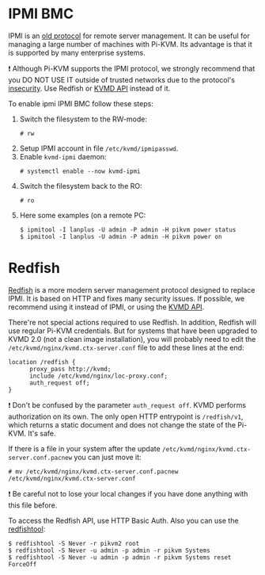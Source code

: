 # IPMI BMC
IPMI is an [old protocol](https://en.wikipedia.org/wiki/Intelligent_Platform_Management_Interface) for remote server management.
It can be useful for managing a large number of machines with Pi-KVM. Its advantage is that it is supported by many enterprise systems.

:exclamation: Although Pi-KVM supports the IPMI protocol, we strongly recommend that you DO NOT USE IT
outside of trusted networks due to the protocol's [insecurity](https://github.com/NitescuLucian/nliplace.com.blog.drafts). Use Redfish or [KVMD API](api.md) instead of it.

To enable ipmi IPMI BMC follow these steps:
1. Switch the filesystem to the RW-mode:
    ```
    # rw
    ```
2. Setup IPMI account in file `/etc/kvmd/ipmipasswd`.
3. Enable `kvmd-ipmi` daemon:
    ```
    # systemctl enable --now kvmd-ipmi
    ```
4. Switch the filesystem back to the RO:
    ```
    # ro
    ```
5. Here some examples (on a remote PC:
    ```
    $ ipmitool -I lanplus -U admin -P admin -H pikvm power status
    $ ipmitool -I lanplus -U admin -P admin -H pikvm power on
    ```

# Redfish
[Redfish](https://www.dmtf.org/standards/redfish) is a more modern server management protocol designed to replace IPMI.
It is based on HTTP and fixes many security issues. If possible, we recommend using it instead of IPMI, or using the [KVMD API](api.md).

There're not special actions required to use Redfish. In addition, Redfish will use regular Pi-KVM credentials.
But for systems that have been upgraded to KVMD 2.0 (not a clean image installation), you will probably need to edit
the `/etc/kvmd/nginx/kvmd.ctx-server.conf` file to add these lines at the end:

```nginx
location /redfish {
      proxy_pass http://kvmd;
      include /etc/kvmd/nginx/loc-proxy.conf;
      auth_request off;
}
```

:exclamation: Don't be confused by the parameter `auth_request off`. KVMD performs authorization on its own.
The only open HTTP entrypoint is `/redfish/v1`, which returns a static document and does not change the state of the Pi-KVM. It's safe.

If there is a file in your system after the update `/etc/kvmd/nginx/kvmd.ctx-server.conf.pacnew` you can just move it:

```
# mv /etc/kvmd/nginx/kvmd.ctx-server.conf.pacnew /etc/kvmd/nginx/kvmd.ctx-server.conf
```

:exclamation: Be careful not to lose your local changes if you have done anything with this file before.

To access the Redfish API, use HTTP Basic Auth. Also you can use the [redfishtool](https://github.com/DMTF/Redfishtool):

```
$ redfishtool -S Never -r pikvm2 root
$ redfishtool -S Never -u admin -p admin -r pikvm Systems
$ redfishtool -S Never -u admin -p admin -r pikvm Systems reset ForceOff
```
